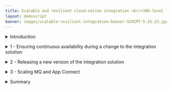```yaml
---
title: Scalable and resilient cloud-native integration <br/>300-level live demo
layout: demoscript
banner: images/scalable-resilient-integration-banner-SCRIPT-5-25-23.jpg
---
```


<span id="top"></span>

<details markdown="1">

<summary>Introduction</summary>

Today we will see how Focus Bank maintains and enhances its cloud-native integration. The bank recently implemented a new mobile application that requires access to the core banking system. This application, and the integration it relies on, were built using cloud-native principles, allowing it to scale elastically and to be resilient to failure.

We’ll see the behavior of the integration during a maintenance window in which IBM MQ and IBM App Connect are restarted. Then Focus Bank will release an upgrade to the application, increasing the product version of IBM MQ and deploying new features for the application. Finally, Focus Bank will scale out the application to handle an expected increase in load, and we’ll see how this is transparent to the application.

Let’s get started!

(Demo intro slides <a href="https://ibm.box.com/s/quzwd2gvn7zbo9oo19xi1o05gtdlvmwj" target="_blank" rel="noreferrer">here</a>)

(Printer-ready PDF of demo script <a href="https://ibm.box.com/s/jsz9v4mva1jdz7gg1fls3xk4rhgiezvh" target="_blank" rel="noreferrer">here</a>)

<br/><br/>

</details>

<p/>

<details markdown="1">

<summary>1 - Ensuring continuous availability during a change to the integration solution</summary>

<br/>

| **1.1** | **Understand the application integration flow** |
| :--- | :--- |
| **Narration** | Focus Bank has implemented a mobile application for its customers, requiring a resilient and scalable cloud-native integration between the mobile app and the bank's core banking system. <br/><br/>The performance dashboard shows the end users' mobile phone requesting operations against the core banking system (1). These mobile requests are distributed across three IBM App Connect runtimes (2), but this can be reduced and increased based on the load. The bank uses IBM MQ for internal connectivity (3). The App Connect runtimes transform the HTTP mobile app requests into MQ messages for the core banking system (4). Like App Connect, MQ also has multiple runtimes with the ability to scale the number of instances based on the demand. <br/><br/>The architecture has been deliberately created to allow calls to pass through any of the MQ instances to assure a loosely coupled topology. For complete resilience in the case of a failure, a different MQ instance can even be used for the request and response of a single interaction. |
| **Action** &nbsp; 1.1.1 | Show the application dashboard, and walk through as outlined in the narration above. <img src="https://raw.githubusercontent.com/ibm-garage-tsa/platinum-demos/master/src/pages/300-integration-scalable-and-resilient-cloud-native-integration/images/1-1-1-applications-dashboard.png" width="800" /> |

| **1.2** | **Failover App Connect** |
| :--- | :--- |
| **Narration** | The infrastructure team is upgrading the worker nodes that run the application. This causes containers to be restarted as the upgrade ripples through the environment. Although it should not impact end users, as each component of the solution is resilient to failure, the integration team wants to watch the real-time traffic as this is the first change since the application went live. <br/><br/>The App Connect and MQ graphs will change as the containers are deleted and re-started on another machine. The integration team expects to see the mobile app throughput graph remain constant throughout the upgrade. <br/><br/>We will simulate the worker node upgrade by deleting the running App Connect containers within the Red Hat OpenShift console.<br/><br/>You will notice the throughput of one of the App Connect runtimes will drop to zero and then automatically recover. |
| **Action** &nbsp; 1.2.1 | Copy the identifier for the middle App Connect runtime. <br/> <img src="https://raw.githubusercontent.com/ibm-garage-tsa/platinum-demos/master/src/pages/300-integration-scalable-and-resilient-cloud-native-integration/images/1-2-1-copy-identifier.png" width="800" /> |
| **Action** &nbsp; 1.2.2 | Change tabs to the Red Hat OpenShift console, navigate to **Workloads -> Pods** (1), paste the identifier you copied in the prior step into the filter (2) and press enter. <br/> <img src="https://raw.githubusercontent.com/ibm-garage-tsa/platinum-demos/master/src/pages/300-integration-scalable-and-resilient-cloud-native-integration/images/1-2-2-paste-identifier.png" width="800" /> |
| **Action** &nbsp; 1.2.3 | Click the overflow menu (1) and select **Delete Pod** (2). <br/> <img src="https://raw.githubusercontent.com/ibm-garage-tsa/platinum-demos/master/src/pages/300-integration-scalable-and-resilient-cloud-native-integration/images/1-2-3-delete-pod.png" width="800" /> |
| **Action** &nbsp; 1.2.4 | Confirm the deletion by clicking **Delete**. (The graph is continuously updating on the dashboard, and will only show the failure for 50 seconds. Bear in mind, once you have clicked on this button, you will want to navigate back to the appication dashboard before 50 seconds have elapsed.)<br/> <img src="https://raw.githubusercontent.com/ibm-garage-tsa/platinum-demos/master/src/pages/300-integration-scalable-and-resilient-cloud-native-integration/images/1-2-4-confirm-delete.png" width="800" /> |
| **Narration** | The integration team notices the throughput dropping to zero on the App Connect runtime in the middle of the dashboard. The remaining two instances immediately take over the load. This is expected as the team designed the system with the assumption that the remaining two runtimes would be able to handle the load. |
| **Action** &nbsp; 1.2.5 | Show that the throughput of the middle runtime has dropped to zero, while the other two have increased. <br/> <img src="https://raw.githubusercontent.com/ibm-garage-tsa/platinum-demos/master/src/pages/300-integration-scalable-and-resilient-cloud-native-integration/images/1-2-5-application-dashboard.png" width="800" /> |
| **Narration** | After a minute the team members see the identifier for the middle runtime change to the identity of the new container. They see traffic immediately being distributed across all three instances.<br/><br/>They see that the mobile app traffic continued to be processed without being impacted by the failure. |
| **Action** &nbsp; 1.2.6 | Wait for the middle runtime's name to change, and highlight that the traffic is automatically re-balanced.<br/><br/><inline-notification text="It's common that the MQ traffic may be out of balance for a couple of seconds. This occurs while the connections from the new App Connect runtime are automatically rebalanced by MQ."></inline-notification><br/> <img src="https://raw.githubusercontent.com/ibm-garage-tsa/platinum-demos/master/src/pages/300-integration-scalable-and-resilient-cloud-native-integration/images/1-2-6-traffic-rebalanced.png" width="800" /> |
| **Action** &nbsp; 1.2.7 | Highlight how the traffic is now fully re-balanced across all runtimes, while the mobile app throughput never changed.<br/> <img src="https://raw.githubusercontent.com/ibm-garage-tsa/platinum-demos/master/src/pages/300-integration-scalable-and-resilient-cloud-native-integration/images/1-2-7-throughput-unchanged.png" width="800" /> |

| **1.3** | **Failover MQ** |
| :--- | :--- |
| **Narration** | Each MQ Queue Manager has been deployed using the Native HA feature. This means three containers, each on separate worker nodes, coordinate to provide a single logical Queue Manager with very high availability (HA). Each container has its own data store, but only one of these containers is the leader, with the remaining two as followers. The leader ensures the followers also receive a copy of all the messages. If the leader fails, a new leader is promoted within seconds. <br/><br/> To enable scaling, traffic from applications is spread evenly across queue managers which are grouped into a “uniform cluster." In our case there are two such queue managers in the cluster, but more could be added as needed providing linear horizontal scalability.<br/><br/> Let’s simulate the worker node upgrade by deleting the running MQ container within the Red Hat OpenShift console. |
| **Action** &nbsp; 1.3.1 | Change tabs to the Red Hat OpenShift console. Navigate to **Workloads -> Pods** (1), type **ucqm2-** into the filter (2) and press enter.<br/> <img src="https://raw.githubusercontent.com/ibm-garage-tsa/platinum-demos/master/src/pages/300-integration-scalable-and-resilient-cloud-native-integration/images/1-3-1-press-enter.png" width="800" /> |
| **Action** &nbsp; 1.3.2 | Select the overflow menu (1) for the leader of the Native HA set (the one with **Ready** state of **1/1**) (2), and select **Delete Pod** (3).<br/> <img src="https://raw.githubusercontent.com/ibm-garage-tsa/platinum-demos/master/src/pages/300-integration-scalable-and-resilient-cloud-native-integration/images/1-3-2-delete-pod.png" width="800" /> |
| **Action** &nbsp; 1.3.3 | Confirm the deletion by clicking **Delete**.<br/> <img src="https://raw.githubusercontent.com/ibm-garage-tsa/platinum-demos/master/src/pages/300-integration-scalable-and-resilient-cloud-native-integration/images/1-3-3-click-delete.png" width="800" /> |
| **Narration** | The team watches the traffic briefly drop for queue manager ucqm2. Ucqm1 takes over the load until ucqm2 has recovered. <br/><br/>The team members are happy to see that the mobile app traffic continues to be processed at the same rate, despite the failover. |
| **Action** &nbsp; 1.3.4 | Immediately return to the application dashboard to see the decline in throughput for ucqm2, and the increase for ucqm1 (1). You are unlikely to see the throughput decline to zero as the MQ recovery is so rapid. Again, highlight that the mobile app traffic remains constant, with no message loss (2).<br/> <img src="https://raw.githubusercontent.com/ibm-garage-tsa/platinum-demos/master/src/pages/300-integration-scalable-and-resilient-cloud-native-integration/images/1-3-4-dashboard-decline.png" width="800" /> |

<br/>

**[Go to top](#place1)**

<br/><br/>

</details>

<p/>

<details markdown="1">

<summary>2 - Releasing a new version of the integration solution</summary>

<br/>

| **2.1** | **Trigger a change from a source repository** |
| :--- | :--- |
| **Narration** | The mobile app team has requested a new feature that pushes a notification for each transaction, confirming the transaction has been successful. This involves sending a copy of the response message from the core banking system to the notification service. The team uses a feature in IBM MQ called streaming queues. They write a line of MQ configuration to stream messages to the notification queue. <br/><br/>A new version of IBM MQ was recently released and Focus Bank is moving to this release in the same time they update the mobile functionality. <br/><br/>The deployment of the application is automated using a pipeline technology called Tekton. Tekton is built into OpenShift, with all the deployment artifacts within GitHub as declarative configuration. <br/><br/>The team historically implemented MQ configuration changes monthly, and MQ product version upgrades every 2 years. Implementing these changes through the pipeline allows them to be made in a repeatable way. The cloud-native resilient design means changes can be applied without affecting the live traffic. This has transformed how the team operates and the speed they can work at. <br/><br/>The team has a pipeline to deploy the solution that will be used to complete the updates. They use a ripple deployment to assure one queue manager is updated at a time, protecting the overall availability. <br/><br/>There are multiple ways the pipeline can be triggered. For instance, a change to the code within a GitHub repository can cause an event that triggers the pipeline. In our case, we will simulate this triggering by clicking on the Deploy button within the application dashboard.<br/><br/>This pulls a different GitHub branch, which contains the updated artifacts and applies them to the environment. |
| **Action** &nbsp; 2.1.1 | In a new browser tab, open the <a href="https://github.com/IBM/platinum-demo-code-cloud-native-integration/blob/notification/mq/uniformcluster/deploy/uniformclusterQMConfig.yaml_template" target="_blank" rel="noreferrer">code repository</a>. Show the **alter** line (1) that configures messages to be streamed from the existing response queue.<br/> <img src="https://raw.githubusercontent.com/ibm-garage-tsa/platinum-demos/master/src/pages/300-integration-scalable-and-resilient-cloud-native-integration/images/2-1-1-alter-line.png" width="800" /> |
| **Action** &nbsp; 2.1.2 | Show the updated version number for IBM MQ within <a href="https://github.com/callumpjackson/cloud-native-integration/blob/notification/mq/uniformcluster/deploy/uniformclusterQM1.yaml_template" target="_blank" rel="noreferrer">GitHub</a>. <br/><br/><img src="https://raw.githubusercontent.com/ibm-garage-tsa/platinum-demos/master/src/pages/300-integration-scalable-and-resilient-cloud-native-integration/images/2-1-2-updated-version.png" width="800" /> |
| **Action** &nbsp; 2.1.3 | Return to the application dashboard, scroll down, and click the **Deploy** button. <br/> <img src="https://raw.githubusercontent.com/ibm-garage-tsa/platinum-demos/master/src/pages/300-integration-scalable-and-resilient-cloud-native-integration/images/2-1-3-click-deploy.png" width="800" /> |

| **2.2** | **Monitor the roll-out** |
| :--- | :--- |
| **Narration** | The team configures the pipeline to complete a rolling upgrade of the IBM MQ queue managers. As each queue manager is updated with the additional configuration of the streaming queue, mobile users will start to see notifications of their banking transactions in their mobile application. The additional traffic will be visible in the dashboard via the notification service chart. <br/><br/>The team can see the upgrade ripple through the queue managers, as the notification service starts to receive half the traffic and then all the traffic. |
| **Action** &nbsp; 2.2.1 | Show the MQ version numbers in the application dashboard. <br/> <img src="https://raw.githubusercontent.com/ibm-garage-tsa/platinum-demos/master/src/pages/300-integration-scalable-and-resilient-cloud-native-integration/images/2-2-1-version-numbers.png" width="800" /> |
| **Action** &nbsp; 2.2.2 | Show how one queue manager is updated at a time, and one container at a time. As shown below, 1/3 once one of the containers has been updated. <br/> <img src="https://raw.githubusercontent.com/ibm-garage-tsa/platinum-demos/master/src/pages/300-integration-scalable-and-resilient-cloud-native-integration/images/2-2-2-updating.png" width="800" /> |
| **Action** &nbsp; 2.2.3 | When the final container is restarting, show the drop in traffic for ucqm1 as the connections are temporarily re-distributed to the other queue manager.<br/><br/><InlineNotification>The dip in ucqm1 is due to the active queue manager container being updated. The peak in ucqm2 occurs during this dip as it automatically takes over the load.</InlineNotification> <br/> <img src="https://raw.githubusercontent.com/ibm-garage-tsa/platinum-demos/master/src/pages/300-integration-scalable-and-resilient-cloud-native-integration/images/2-2-3-drop-in-traffic.png" width="800" /> |
| **Action** &nbsp; 2.2.4 | Show that while the ripple upgrade continues, the mobile app traffic is unaffected.<br/> <img src="https://raw.githubusercontent.com/ibm-garage-tsa/platinum-demos/master/src/pages/300-integration-scalable-and-resilient-cloud-native-integration/images/2-2-4-mobile-traffic-unaffected.png" width="800" /> |
| **Action** &nbsp; 2.2.5 | Show that the notification service immediately starts to receive traffic.<br/> <img src="https://raw.githubusercontent.com/ibm-garage-tsa/platinum-demos/master/src/pages/300-integration-scalable-and-resilient-cloud-native-integration/images/2-2-5-notification-service-traffic-starts.png" width="800" /> |
| **Action** &nbsp; 2.2.6 | Show that all the MQ queue managers have been successfully upgraded (1) and the environment is back to being balanced, with the mobile app traffic unaffected (2). <br/> <img src="https://raw.githubusercontent.com/ibm-garage-tsa/platinum-demos/master/src/pages/300-integration-scalable-and-resilient-cloud-native-integration/images/2-2-6-queue-managers-upgraded.png" width="800" /> |
| **Action** &nbsp; 2.2.7 | Show that the notification service traffic levels have increased. <br/> <img src="https://raw.githubusercontent.com/ibm-garage-tsa/platinum-demos/master/src/pages/300-integration-scalable-and-resilient-cloud-native-integration/images/2-2-7-notification-service-traffic-increased.png" width="800" /> |

<br/>

**[Go to top](#place1)**

<br/><br/>

</details>

<p/>

<details markdown="1">

<summary>3 - Scaling MQ and App Connect </summary>

<br/>

| **3.1** | **Scale MQ via a pipeline** |
| :--- | :--- |
| **Narration** | The marketing department has notified the team that a major promotion of the mobile app will go live tomorrow. Marketing forecasts this will increase the mobile app user base by 50%. The team quickly determines the likely impact and decides it makes sense to scale MQ and App Connect - after all, they can always shrink down the number of instances if the user base doesn’t expand as quickly as marketing predicts. <br/><br/>The team updates two files, one to define a third queue manager, and a second to scale App Connect to a fourth instance. Like before, they will manually trigger the pipeline to scale from our application dashboard. <br/><br/>The team checks on the pipeline process and opens the Red Hat OpenShift console. The team members see the pipeline has started. They click into the pipeline run to see its progress. <br/><br/>They see that the pipeline has successfully pulled files from the GitHub repository, and is deploying the new instance of IBM MQ. As this is a production environment, MQ is deployed in a HA configuration with three containers, and three storage devices. This will take a couple of minutes to complete. <br/><br/>Once completed, the team switches back to the application dashboard and sees the new MQ runtime appear, and the traffic is balanced across the three instances. They notice that the mobile app traffic continues un-interrupted during the scaling activity. |
| **Action** &nbsp; 3.1.1 | Click the **Scale** button associated with the Mobile App section.<br/> <img src="https://raw.githubusercontent.com/ibm-garage-tsa/platinum-demos/master/src/pages/300-integration-scalable-and-resilient-cloud-native-integration/images/3-1-1-click-scale.png" width="800" /> |
| **Action** &nbsp; 3.1.2 | Change tabs to the OpenShift console and navigate to the **Pipelines** section (1). Click the pipeline run that has just started (2). <br/> <img src="https://raw.githubusercontent.com/ibm-garage-tsa/platinum-demos/master/src/pages/300-integration-scalable-and-resilient-cloud-native-integration/images/3-1-2-click-scale.png" width="800" /> |
| **Action** &nbsp; 3.1.3 | Explain the pipeline flow as outlined in the narration. <br/> <img src="https://raw.githubusercontent.com/ibm-garage-tsa/platinum-demos/master/src/pages/300-integration-scalable-and-resilient-cloud-native-integration/images/3-1-3-pipeline-flow.png" width="800" /> |
| **Action** &nbsp; 3.1.4 | Wait for the pipeline to complete the **deploy-mq** task.<br/> <img src="https://raw.githubusercontent.com/ibm-garage-tsa/platinum-demos/master/src/pages/300-integration-scalable-and-resilient-cloud-native-integration/images/3-1-4-deploy-mq.png" width="800" /> |
| **Action** &nbsp; 3.1.5 | Return to the application dashboard and see the third MQ runtime appear.<br/> <img src="https://raw.githubusercontent.com/ibm-garage-tsa/platinum-demos/master/src/pages/300-integration-scalable-and-resilient-cloud-native-integration/images/3-1-5-third-mq.png" width="800" /> |
| **Action** &nbsp; 3.1.6 | Wait until the MQ traffic is balanced. This may take 30 seconds as connections from an application are spread evenly across the queue managers. <br/> <img src="https://raw.githubusercontent.com/ibm-garage-tsa/platinum-demos/master/src/pages/300-integration-scalable-and-resilient-cloud-native-integration/images/3-1-6-traffic-balanced.png" width="800" /> |
  
| **3.2** | **Scale App Connect via a pipeline** |
| :--- | :--- |
| **Narration** | The pipeline continues and scales the App Connect instances. The team watches the pipeline within the OpenShift console. This time they notice that it appears quicker than MQ. This is because no storage devices are required for an App Connect runtime. <br/><br/>The team leaves work happy with the environment ready for the new load expected tomorrow. |
| **Action** &nbsp; 3.2.1 | Navigate back to the OpenShift console and wait until the **deploy-ace** task has successfully completed.<br/> <img src="https://raw.githubusercontent.com/ibm-garage-tsa/platinum-demos/master/src/pages/300-integration-scalable-and-resilient-cloud-native-integration/images/3-2-1-deploy-successful.png" width="800" /> |
| **Action** &nbsp; 3.2.2 | Immediately return to the application dashboard to see the fourth instance appear and the workload being distributed. <br/> <img src="https://raw.githubusercontent.com/ibm-garage-tsa/platinum-demos/master/src/pages/300-integration-scalable-and-resilient-cloud-native-integration/images/3-2-1-fourth-instance.png" width="800" /> <br/><InlineNotification>If you look closely, you may see the MQ traffic is briefly un-balanced. This will only last a few seconds as the connections are rebalanced. </InlineNotification> <br/><img src="https://raw.githubusercontent.com/ibm-garage-tsa/platinum-demos/master/src/pages/300-integration-scalable-and-resilient-cloud-native-integration/images/3-2-1-fourth-instance-unbalanced.png" width="800" />|
  
| **3.3** | **Increase the workload** |
| :--- | :--- |
| **Narration** | In the morning, just before the marketing communication is sent out, the team loads the application dashboard to check the load. They watch as the load increases and see both MQ and App Connect easily handling the increase. |
| **Action** &nbsp; 3.3.1 | Click the **Request+** button. <br/> <img src="https://raw.githubusercontent.com/ibm-garage-tsa/platinum-demos/master/src/pages/300-integration-scalable-and-resilient-cloud-native-integration/images/3-3-1-request-button.png" width="800" /> |
| **Action** &nbsp; 3.3.2 | Show all layers of the architecture behaving as expected. The mobile app traffic (1) has increased, and the MQ queue managers (2) are easily handling the load. <br/> <img src="https://raw.githubusercontent.com/ibm-garage-tsa/platinum-demos/master/src/pages/300-integration-scalable-and-resilient-cloud-native-integration/images/3-3-2-all-layers.png" width="800" /> |
  
<br/>

**[Go to top](#place1)**

<br/><br/>

</details>

<p/>

<details markdown="1">

<summary>Summary</summary>

<br/>

In this demo we showed how Focus Corps used IBM MQ and IBM App Connect Enterprise to build a cloud-native integration, allowing it to scale elastically and to be resilient to failure. Specifically, we looked at how declarative configuration was stored within a code repository and the deployment automated using a pipeline. The automation helps avoid human errors and reduces the effort involved. We explored how both IBM MQ and IBM App Connect Enterprise are resilient to failure, and can be scaled based on the expected demand. A key focus was to show that end users are unaffected by failures, deployments and scaling of the environment. This has transformed how quickly the team can respond to change requests without affecting the end user's experience.


Thank you for attending today’s presentation.


**[Go to top](#place1)**

<br/><br/>

</details>
